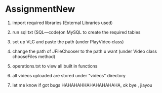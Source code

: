 # AssignmentNew

1) import required libraries (External Libraries used)

2) run sql txt (SQL—code)on MySQL to create the required tables

3) set up VLC and paste the path (under PlayVideo class)

4) change the path of JFileChooser to the path u want (under Video class chooseFiles method)

5) operations.txt to view all built in functions

6) all videos uploaded are stored under "videos" directory

7) let me know if got bugs HAHAHAHHAHAHAHAHAHA, ok bye , jiayou
